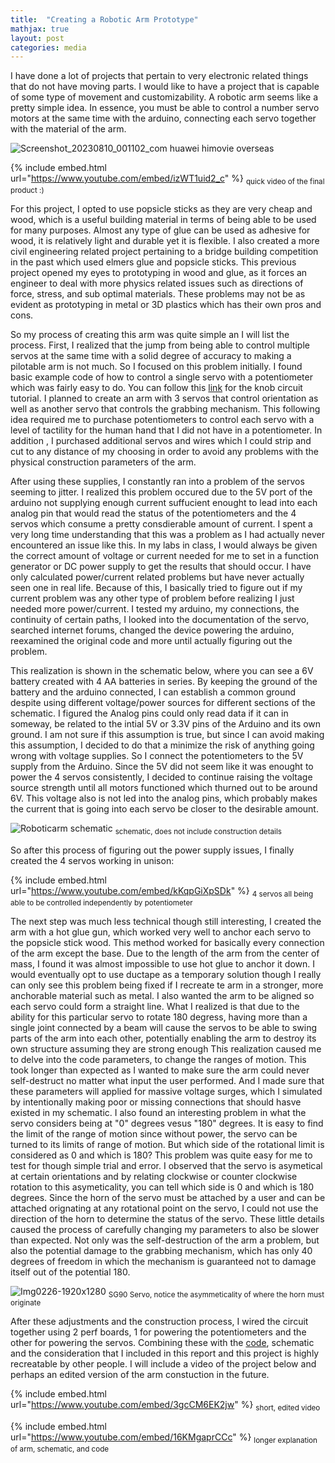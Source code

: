 ```yaml
---
title:  "Creating a Robotic Arm Prototype"
mathjax: true
layout: post
categories: media
---
```



I have done a lot of projects that pertain to very electronic related things that do not have moving parts. I would like to have a project
that is capable of some type of movement and customizability. A robotic arm seems like a pretty simple idea. In essence, you must be able to control
a number servo motors at the same time with the arduino, connecting each servo together with the material of the arm. 

![Screenshot_20230810_001102_com huawei himovie overseas](https://github.com/vincentkwok21/vincentkwok21.github.io/assets/137122312/be292961-a272-4cea-bd5a-e637a710c2a8)



{% include embed.html url="https://www.youtube.com/embed/izWT1uid2_c" %}
<sub> quick video of the final product :) </sub>


For this project, I opted to use popsicle sticks as they
are very cheap and wood, which is a useful building material in terms of being able to be used for many purposes. Almost any type of glue can be used as adhesive for wood, it is relatively light and
durable yet it is flexible. I also created a more civil engineering related project pertaining to a bridge building competition in the past which used elmers glue and popsicle sticks. This previous project opened my eyes to prototyping in wood and glue,
as it forces an engineer to deal with more physics related issues such as directions of force, stress, and sub optimal materials. These problems may not be as evident as prototyping in metal or 3D plastics which has their own pros and cons.

So my process of creating this arm was quite simple an I will list the process. First, I realized that the jump from being able to control multiple servos at the same time with
a solid degree of accuracy to making a pilotable arm is not much. So I focused on this problem initially. I found basic example code of how to control a single servo with a potentiometer which was fairly easy to do. You can follow this [link](https://docs.arduino.cc/learn/electronics/servo-motors) for the knob circuit tutorial. I planned to create an arm with 3 servos that control orientation as well as another servo
that controls the grabbing mechanism. This following idea required me to purchase potentiometers to control each servo with a level of tactility for the human hand that I did not have in a potentiometer. In addition
, I purchased additional servos and wires which I could strip and cut to any distance of my choosing in order to avoid any problems with the physical construction parameters of the arm.

After using these supplies, I constantly ran into a problem of the servos seeming to jitter. I realized this problem occured due to the 5V port of the arduino not supplying enough current suffucient enought to lead into each
analog pin that would read the status of the potentiometers and the 4 servos which consume a pretty consdierable amount of current. I spent a very long time understanding that this was a problem as I had actually never encountered an issue like this.
In my labs in class, I would always be given the correct amount of voltage or current needed for me to set in a function generator or DC power supply to get the results that should occur. I have only calculated power/current related problems but have never actually seen one in real life. Because of this,
I basically tried to figure out if my current problem was any other type of problem before realizing I just needed more power/current. I tested my arduino, my connections, the continuity of certain paths, I looked into the documentation of the servo, searched internet forums, changed the device powering the arduino, reexamined the original code and more until actually figuring out the problem.

This realization is shown in the schematic below, where you can see a 6V battery created with 4 AA batteries in series. By keeping the ground of the battery and the arduino connected, I can establish a common ground despite using different voltage/power sources for different sections of the schematic.
I figured the Analog pins could only read data if it can in someway, be related to the intial 5V or 3.3V pins of the Arduino and its own ground. I am not sure if this assumption is true,
but since I can avoid making this assumption, I decided to do that a minimize the risk of anything going wrong with voltage supplies. So I connect the potentiometers to the 5V supply from the Arduino. Since the 5V did not seem like it was enought to power the 4 servos consistently, I decided to continue raising the voltage source strength until all motors functioned which thurned out to be around 6V.
This voltage also is not led into the analog pins, which probably makes the current that is going into each servo be closer to the desirable amount.

![Roboticarm schematic](https://github.com/vincentkwok21/vincentkwok21.github.io/assets/137122312/c69c501e-12e4-49ad-95f3-e6078866155f)
<sub> schematic, does not include construction details</sub>

So after this process of figuring out the power supply issues, I finally created the 4 servos working in unison:

{% include embed.html url="https://www.youtube.com/embed/kKqpGiXpSDk" %}
<sub> 4 servos all being able to be controlled independently by potentiometer</sub>

The next step was much less technical though still interesting, I created the arm with a hot glue gun, which worked very well to anchor each servo to the popsicle stick wood. This method worked for basically every connection of the arm except the base. Due to the length of the arm from the center of mass, 
I found it was almost impossible to use hot glue to anchor it down. I would eventually opt to use ductape as a temporary solution though I really can only see this problem being fixed if I recreate te arm in a stronger, more anchorable material such as metal. I also wanted the arm to
be aligned so each servo could form a straight line. What I realized is that due to the ability for this particular servo to rotate 180 degress, having more than a single joint connected by a beam will cause the servos to be able to swing parts of the arm into each other, potentially enabling the arm to destroy its own structure assuming they are strong enough
This realization caused me to delve into the code parameters, to change the ranges of motion. This took longer than expected as I wanted to make sure the arm could never self-destruct no matter what input the user performed. And I made sure that these parameters will applied for massive voltage surges, which I simulated by 
intentionally making poor or missing connections that should hasve existed in my schematic. I also found an interesting problem in what the servo considers being at "0" degrees vesus "180" degrees. It is easy to find the limit of the range of motion since without power, the servo can be turned to its limits of range of motion.
But which side of the rotational limit is considered as 0 and which is 180? This problem was quite easy for me to test for though simple trial and error. I observed that the servo is asymetical at certain orientations and by relating clockwise or counter clockwise rotation to this asymeticality, you can tell which side is 0 and which is 180 degrees. Since the horn of the servo must be attached by a user and can be attached orignating at any rotational point on the servo, I could not use the direction of the horn
to determine the status of the servo. These little details caused the process of carefully changing my parameters to also be slower than expected. Not only was the self-destruction of the arm a problem, but also the potential damage to the grabbing mechanism, which has only 40 degrees
of freedom in which the mechanism is guaranteed not to damage itself out of the potential 180.

![Img0226-1920x1280](https://github.com/vincentkwok21/vincentkwok21.github.io/assets/137122312/cb4dfd0a-b1a6-4ec5-8b65-47dd26bd8ff3)
<sub>SG90 Servo, notice the asymmeticality of where the horn must originate </sub>

After these adjustments and the construction process, I wired the circuit together using 2 perf boards, 1 for powering the potentiometers and the other for powering the servos. Combining these with the [code](https://github.com/vincentkwok21/Robotic-Arm/blob/main/4-servo-code), schematic and the consideration that I included in this report and this project is highly recreatable by other people.
I will include a video of the project below and perhaps an edited version of the arm constuction in the future.

{% include embed.html url="https://www.youtube.com/embed/3gcCM6EK2jw" %}
<sub> short, edited video </sub>

{% include embed.html url="https://www.youtube.com/embed/16KMgaprCCc" %}
<sub> longer explanation of arm, schematic, and code </sub>
